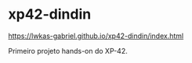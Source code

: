 # xp42-dindin

https://lwkas-gabriel.github.io/xp42-dindin/index.html

Primeiro projeto hands-on do XP-42.
